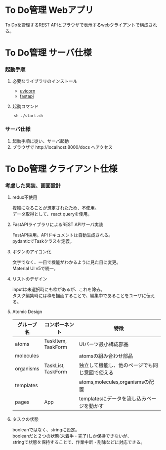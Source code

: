 # To Do管理 Webアプリ

To Doを管理するREST APIとブラウザで表示するwebクライアントで構成される。
# To Do管理 サーバ仕様

### 起動手順

1. 必要なライブラリのインストール
    - [uvicorn](https://pypi.org/project/uvicorn/)
    - [fastapi](https://fastapi.tiangolo.com/ja/)

2. 起動コマンド
```
    sh ./start.sh
```
### サーバ仕様

1. 起動手順に従い、サーバ起動
2. ブラウザで http://localhost:8000/docs へアクセス
# To Do管理 クライアント仕様

### 考慮した実装、画面設計

1. redux不使用

    複雑になることが想定されたため、不使用。  
    データ取得として、react queryを使用。

2. FastAPIライブラリによるREST APIサーバ実装

    FastAPI採用。APIドキュメントは自動生成される。  
    pydanticでTaskクラスを定義。

3. ボタンのアイコン化

    文字でなく、一目で機能がわかるように見た目に変更。  
    Material UI v5で統一。

4. リストのデザイン

    inputは未選択時にも枠があるが、これを除去。  
    タスク編集時には枠を描画することで、編集中であることをユーザに伝える。

5. Atomic Design

    |グループ名|コンポーネント|特徴|
    |---|---|---|
    |atoms|TaskItem, TaskForm|UIパーツ最小構成部品|
    |molecules||atomsの組み合わせ部品|
    |organisms| TaskList, TaskForm|独立して機能し、他のページでも同じ意図で使える|
    |templates||atoms,molecules,organismsの配置|
    |pages|App|templatesにデータを流し込みページを動かす|

6. タスクの状態

    booleanではなく、stringに設定。  
    booleanだと２つの状態(未着手・完了)しか保持できないが、  
    stringで状態を保持することで、作業中断・削除などに対応できる。
